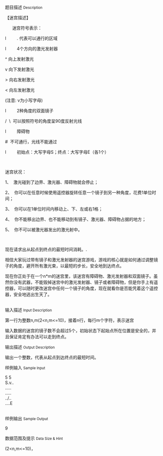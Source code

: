 <div class="panel panel-default">
<div class="area-title">
<span>
题目描述
<small>Description</small>
</span></div>
<div class="panel-body">

<p>【迷宫描述】 </p>
<p>      迷宫符号表示：</p>
<p>l         . 代表可以通行的区域</p>
<p>l         4个方向的激光发射器</p>
<p>^ 向上发射激光</p>
<p>v 向下发射激光</p>
<p>&gt; 向右发射激光</p>
<p>&lt; 向左发射激光</p>
<p>(注意: v为小写字母)</p>
<p>l         2种角度的双面镜子</p>
<p>/  \  可以按照符号的角度呈90度反射光线</p>
<p>l         障碍物</p>
<p>#  不可通行，光线不能通过</p>
<p>l         初始点：大写字母S；终点：大写字母E（各1个）</p>
<p> </p>
<p>迷宫状况：</p>
<p>1、  激光碰到了边界、激光器、障碍物就会停止；</p>
<p>2、  你可以在任意时候使用遥控器旋转任意一个镜子到另一种角度，花费1单位时间；</p>
<p>3、  你可以在1单位时间内移动上、下、左或右1格；</p>
<p>4、  你不能移出边界、也不能移动到有镜子、激光器、障碍物占据的地方；</p>
<p>5、  你不可以被激光器发出的激光射中。</p>
<p> </p>
<p>现在请求出从起点到终点的最短时间消耗。.</p>
<p>相信大家玩过带有镜子和激光发射器的迷宫游戏，游戏的核心就是如何通过调整镜子的角度，避开所有激光束，以最短的步长，安全地到达终点。</p>
<p>现在你正处于在一个n*m的迷宫里，该迷宫有障碍物、激光发射器和双面镜子。虽然你没有武器，不能毁掉迷宫中的激光发射器、镜子或者障碍物，但是你手上有遥控器，可以随时更改迷宫中任何一个镜子的角度，现在就看你是否能凭着这个遥控器，安全地逃出生天了。<br><br></p>

</div>
</div>

<div class="panel panel-default">
<div class="area-title">
<span>
输入描述
<small>Input Description</small>
</span></div>
<div class="panel-body">
<p>第一行为整数n,m(2&lt;n,m&lt;=10)，接着n行，每行m个字符，表示迷宫</p>
<p>输入数据的迷宫的镜子数不会超过5个，初始状态下起始点所在位置是安全的，并且保证肯定有办法可以走到终点。</p>

</div>
</div>
<div  class="panel panel-default">
<div class="area-title">
<span>
输出描述
<small>Output Description</small>
</span></div>
<div class="panel-body">

<p>输出一个整数，代表从起点到达终点的最短时间。</p>

</div>
</div>


<div class="panel panel-default">
<div class="area-title">
<span>
样例输入
<small>Sample Input</small>
</span></div>
<div class="panel-body">
<p>5 5<br>S.v..<br>.....<br>.....<br>../..<br>....E<br><br></p>

</div>
</div>

<div class="panel panel-default">
<div class="area-title">
<span>
样例输出
<small>Sample Output</small>
</span></div>
<div class="panel-body">
<p>9</p>

</div>
</div>

<div class="panel panel-default">
<div class="area-title">
<span>
数据范围及提示
<small>Data Size & Hint</small>
</span></div>
<div class="panel-body">
<p>(2&lt;n,m&lt;=10)，</p>
</div>
</div>